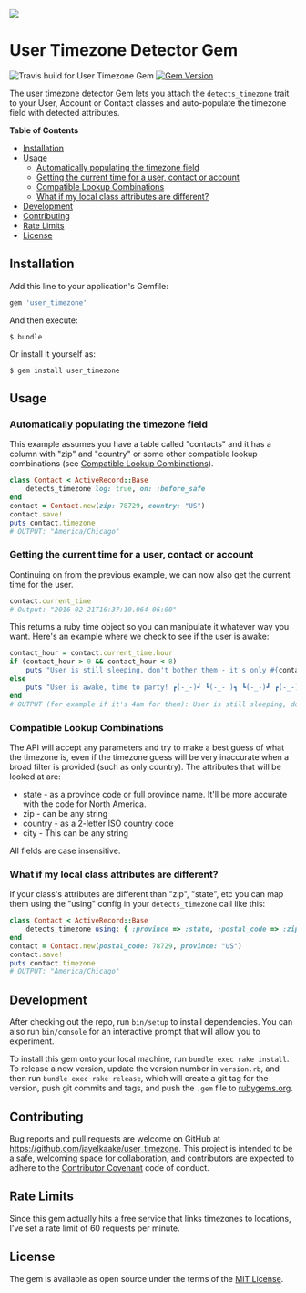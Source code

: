 ![](http://i.imgur.com/JlHfMxf.jpg)

# User Timezone Detector Gem
![Travis build for User Timezone Gem](https://travis-ci.org/jayelkaake/user_timezone.svg?branch=master)
[![Gem Version](https://badge.fury.io/rb/user_timezone.svg)](https://badge.fury.io/rb/user_timezone)

The user timezone detector Gem lets you attach the `detects_timezone` trait to your User, Account or Contact
classes and auto-populate the timezone field with detected attributes.

**Table of Contents**

* [Installation](#installation)
* [Usage](#usage)
    * [Automatically populating the timezone field](#automatically-populating-the-timezone-field)
    * [Getting the current time for a user, contact or account](#getting-the-current-time-for-a-user,-contact-or-account)
    * [Compatible Lookup Combinations](#compatible-lookup-combinations)
    * [What if my local class attributes are different?](#what-if-my-local-class-attributes-are-different?)
* [Development](#development)
* [Contributing](#contributing)
* [Rate Limits](#rate-limits)
* [License](#license)

## Installation

Add this line to your application's Gemfile:

```ruby
gem 'user_timezone'
```

And then execute:

    $ bundle

Or install it yourself as:

    $ gem install user_timezone

## Usage

### Automatically populating the timezone field
This example assumes you have a table called "contacts" and it has a column with "zip" and "country" or some other compatible lookup combinations (see [Compatible Lookup Combinations](#)).
```ruby
class Contact < ActiveRecord::Base
    detects_timezone log: true, on: :before_safe
end
contact = Contact.new(zip: 78729, country: "US")
contact.save!
puts contact.timezone
# OUTPUT: "America/Chicago"
```

### Getting the current time for a user, contact or account
Continuing on from the previous example, we can now also get the current time for the user.
```ruby
contact.current_time
# Output: "2016-02-21T16:37:10.064-06:00"
```
This returns a ruby time object so you can manipulate it whatever way you want.
Here's an example where we check to see if the user is awake:
```ruby
contact_hour = contact.current_time.hour
if (contact_hour > 0 && contact_hour < 8)
    puts "User is still sleeping, don't bother them - it's only #{contact_hour}am their time!"
else
    puts "User is awake, time to party! ┏(-_-)┛ ┗(-_- )┓ ┗(-_-)┛ ┏(-_-)┓ "
end
# OUTPUT (for example if it's 4am for them): User is still sleeping, don't bother them - it's only 4am their time!
```

### Compatible Lookup Combinations
The API will accept any parameters and try to make a best guess of what the timezone is, even if the timezone
guess will be very inaccurate when a broad filter is provided (such as only country). The attributes that will be
looked at are:
 * state - as a province code or full province name. It'll be more accurate with the code for North America.
 * zip  - can be any string
 * country  - as a 2-letter ISO country code
 * city - This can be any string

All fields are case insensitive.

### What if my local class attributes are different?
If your class's attributes are different than "zip", "state", etc you can map them using
 the "using" config in your `detects_timezone` call like this:
```ruby
class Contact < ActiveRecord::Base
    detects_timezone using: { :province => :state, :postal_code => :zip, :country => :country, :city => :city }
end
contact = Contact.new(postal_code: 78729, province: "US")
contact.save!
puts contact.timezone
# OUTPUT: "America/Chicago"
```

## Development

After checking out the repo, run `bin/setup` to install dependencies. You can also run `bin/console` for an
interactive prompt that will allow you to experiment.

To install this gem onto your local machine, run `bundle exec rake install`. To release a new version, update the
version number in `version.rb`, and then run `bundle exec rake release`, which will create a git tag for the version,
push git commits and tags, and push the `.gem` file to [rubygems.org](https://rubygems.org).

## Contributing

Bug reports and pull requests are welcome on GitHub at https://github.com/jayelkaake/user_timezone.
This project is intended to be a safe, welcoming space for collaboration, and contributors are expected to
adhere to the [Contributor Covenant](contributor-covenant.org) code of conduct.

## Rate Limits
Since this gem actually hits a free service that links timezones to locations, I've set a rate limit of 60 requests per minute.


## License

The gem is available as open source under the terms of the [MIT License](http://opensource.org/licenses/MIT).

